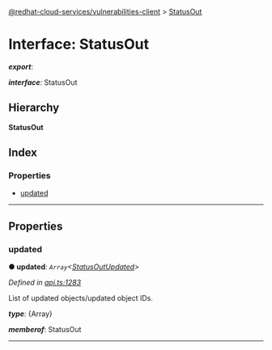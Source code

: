 [@redhat-cloud-services/vulnerabilities-client](../README.md) > [StatusOut](../interfaces/statusout.md)

# Interface: StatusOut

*__export__*: 

*__interface__*: StatusOut

## Hierarchy

**StatusOut**

## Index

### Properties

* [updated](statusout.md#updated)

---

## Properties

<a id="updated"></a>

###  updated

**● updated**: *`Array`<[StatusOutUpdated](statusoutupdated.md)>*

*Defined in [api.ts:1283](https://github.com/RedHatInsights/javascript-clients/blob/master/packages/vulnerabilities/api.ts#L1283)*

List of updated objects/updated object IDs.

*__type__*: {Array}

*__memberof__*: StatusOut

___

